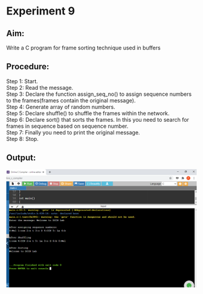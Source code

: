 # Experiment 9
## Aim:
Write a C program for frame sorting technique used in buffers

## Procedure:
Step 1: Start.  
Step 2: Read the message.  
Step 3: Declare the function assign_seq_no() to assign sequence numbers to the frames(frames contain the original message).  
Step 4: Generate array of random numbers.  
Step 5: Declare shuffle() to shuffle the frames within the network.  
Step 6: Declare sort() that sorts the frames. In this you need to search for frames in sequence based on sequence number.  
Step 7: Finally you need to print the original message.  
Step 8: Stop.  

## Output:
![Output](Buffers_Sorting.png)
